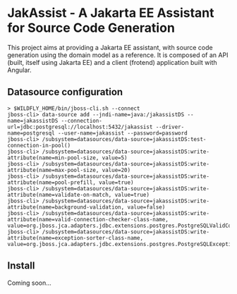 # JakAssist - A Jakarta EE Assistant for Source Code Generation

This project aims at providing a Jakarta EE assistant, with source code generation
using the domain model as a reference. It is composed of an API (built, itself
using Jakarta EE) and a client (frotend) application built with Angular.

## Datasource configuration

```
> $WILDFLY_HOME/bin/jboss-cli.sh --connect
jboss-cli> data-source add --jndi-name=java:/jakassistDS --name=jakassistDS --connection-url=jdbc:postgresql://localhost:5432/jakassist --driver-name=postgresql --user-name=jakassist --password=password
jboss-cli> /subsystem=datasources/data-source=jakassistDS:test-connection-in-pool()
jboss-cli> /subsystem=datasources/data-source=jakassistDS:write-attribute(name=min-pool-size, value=5)
jboss-cli> /subsystem=datasources/data-source=jakassistDS:write-attribute(name=max-pool-size, value=20)
jboss-cli> /subsystem=datasources/data-source=jakassistDS:write-attribute(name=pool-prefill, value=true)
jboss-cli> /subsystem=datasources/data-source=jakassistDS:write-attribute(name=validate-on-match, value=true)
jboss-cli> /subsystem=datasources/data-source=jakassistDS:write-attribute(name=background-validation, value=false)
jboss-cli> /subsystem=datasources/data-source=jakassistDS:write-attribute(name=valid-connection-checker-class-name, value=org.jboss.jca.adapters.jdbc.extensions.postgres.PostgreSQLValidConnectionChecker)
jboss-cli> /subsystem=datasources/data-source=jakassistDS:write-attribute(name=exception-sorter-class-name, value=org.jboss.jca.adapters.jdbc.extensions.postgres.PostgreSQLExceptionSorter)
```


## Install

Coming soon...
